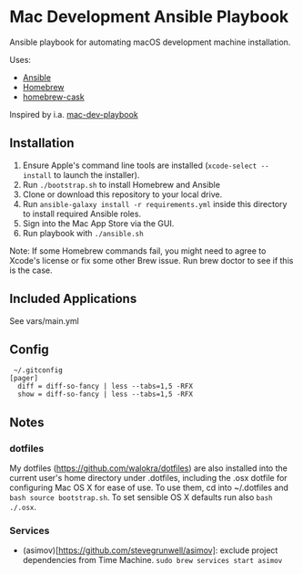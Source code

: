 # Mac Development Ansible Playbook

Ansible playbook for automating macOS development machine installation.

Uses:

- [Ansible](http://www.ansible.com/)
- [Homebrew](http://brew.sh/)
- [homebrew-cask](https://github.com/caskroom/homebrew-cask)

Inspired by i.a. [mac-dev-playbook](https://github.com/geerlingguy/mac-dev-playbook)

## Installation

1. Ensure Apple's command line tools are installed (`xcode-select --install` to launch the installer).
1. Run `./bootstrap.sh` to install Homebrew and Ansible
1. Clone or download this repository to your local drive.
1. Run `ansible-galaxy install -r requirements.yml` inside this directory to install required Ansible roles.
1. Sign into the Mac App Store via the GUI.
1. Run playbook with `./ansible.sh`

Note: If some Homebrew commands fail, you might need to agree to Xcode's license or fix some other Brew issue. Run brew doctor to see if this is the case.

## Included Applications

See vars/main.yml

## Config

```
 ~/.gitconfig
[pager]
  diff = diff-so-fancy | less --tabs=1,5 -RFX
  show = diff-so-fancy | less --tabs=1,5 -RFX
```

## Notes

### dotfiles

My dotfiles (https://github.com/walokra/dotfiles) are also installed into the current user's home directory under .dotfiles, including the .osx dotfile for configuring Mac OS X for ease of use. To use them, cd into ~/.dotfiles and `bash source bootstrap.sh`. To set sensible OS X defaults run also `bash ./.osx`.

### Services

- (asimov)[https://github.com/stevegrunwell/asimov]: exclude project dependencies from Time Machine. `sudo brew services start asimov`
